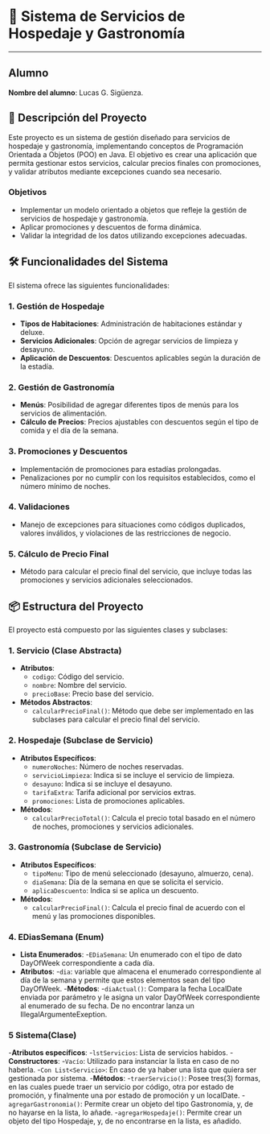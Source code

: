 # 🏨 Sistema de Servicios de Hospedaje y Gastronomía

---

## Alumno
**Nombre del alumno**: Lucas G. Sigüenza.

## 📄 Descripción del Proyecto

Este proyecto es un sistema de gestión diseñado para servicios de hospedaje y gastronomía, implementando conceptos de Programación Orientada a Objetos (POO) en Java. El objetivo es crear una aplicación que permita gestionar estos servicios, calcular precios finales con promociones, y validar atributos mediante excepciones cuando sea necesario.

### Objetivos
- Implementar un modelo orientado a objetos que refleje la gestión de servicios de hospedaje y gastronomía.
- Aplicar promociones y descuentos de forma dinámica.
- Validar la integridad de los datos utilizando excepciones adecuadas.

## 🛠️ Funcionalidades del Sistema

El sistema ofrece las siguientes funcionalidades:

### 1. Gestión de Hospedaje
- **Tipos de Habitaciones**: Administración de habitaciones estándar y deluxe.
- **Servicios Adicionales**: Opción de agregar servicios de limpieza y desayuno.
- **Aplicación de Descuentos**: Descuentos aplicables según la duración de la estadía.

### 2. Gestión de Gastronomía
- **Menús**: Posibilidad de agregar diferentes tipos de menús para los servicios de alimentación.
- **Cálculo de Precios**: Precios ajustables con descuentos según el tipo de comida y el día de la semana.

### 3. Promociones y Descuentos
- Implementación de promociones para estadías prolongadas.
- Penalizaciones por no cumplir con los requisitos establecidos, como el número mínimo de noches.

### 4. Validaciones
- Manejo de excepciones para situaciones como códigos duplicados, valores inválidos, y violaciones de las restricciones de negocio.

### 5. Cálculo de Precio Final
- Método para calcular el precio final del servicio, que incluye todas las promociones y servicios adicionales seleccionados.

## 📦 Estructura del Proyecto

El proyecto está compuesto por las siguientes clases y subclases:

### 1. **Servicio** (Clase Abstracta)
- **Atributos**:
   - `codigo`: Código del servicio.
   - `nombre`: Nombre del servicio.
   - `precioBase`: Precio base del servicio.
- **Métodos Abstractos**:
   - `calcularPrecioFinal()`: Método que debe ser implementado en las subclases para calcular el precio final del servicio.

### 2. **Hospedaje** (Subclase de Servicio)
- **Atributos Específicos**:
   - `numeroNoches`: Número de noches reservadas.
   - `servicioLimpieza`: Indica si se incluye el servicio de limpieza.
   - `desayuno`: Indica si se incluye el desayuno.
   - `tarifaExtra`: Tarifa adicional por servicios extras.
   - `promociones`: Lista de promociones aplicables.
- **Métodos**:
   - `calcularPrecioTotal()`: Calcula el precio total basado en el número de noches, promociones y servicios adicionales.

### 3. **Gastronomía** (Subclase de Servicio)
- **Atributos Específicos**:
   - `tipoMenu`: Tipo de menú seleccionado (desayuno, almuerzo, cena).
   - `diaSemana`: Día de la semana en que se solicita el servicio.
   - `aplicaDescuento`: Indica si se aplica un descuento.
- **Métodos**:
   - `calcularPrecioFinal()`: Calcula el precio final de acuerdo con el menú y las promociones disponibles.

### 4. **EDiasSemana** (Enum)
- **Lista Enumerados**:
     -`EDiaSemana`: Un enumerado con el tipo de dato DayOfWeek correspondiente a cada día.
- **Atributos**:
     -`dia`: variable que almacena el enumerado correspondiente al día de la semana y permite que estos elementos sean del tipo DayOfWeek.
-**Métodos**:
     -`diaActual()`: Compara la fecha LocalDate enviada por parámetro y le asigna un valor DayOfWeek correspondiente al enumerado de su fecha. De no encontrar lanza un IllegalArgumenteExeption.
  
### 5 **Sistema**(Clase)
-**Atributos específicos**:
      -`lstServicios`: Lista de servicios habidos.
-**Constructores**:
      -`Vacío`: Utilizado para instanciar la lista en caso de no haberla.
      -`Con List<Servicio>`: En caso de ya haber una lista que quiera ser gestionada por sistema.
-**Métodos**:
      -`traerServicio()`: Posee tres(3) formas, en las cuales puede traer un servicio por código, otra por estado de promoción, y finalmente una por estado de promoción y un localDate.
      -`agregarGastronomia()`: Permite crear un objeto del tipo Gastronomia, y, de no hayarse en la lista, lo añade.
      -`agregarHospedaje()`: Permite crear un objeto del tipo Hospedaje, y, de no encontrarse en la lista, es añadido.
